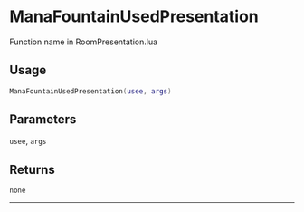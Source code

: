 # ManaFountainUsedPresentation
Function name in RoomPresentation.lua
## Usage
```lua
ManaFountainUsedPresentation(usee, args)
```
## Parameters
`usee`, `args`
## Returns
`none`

---